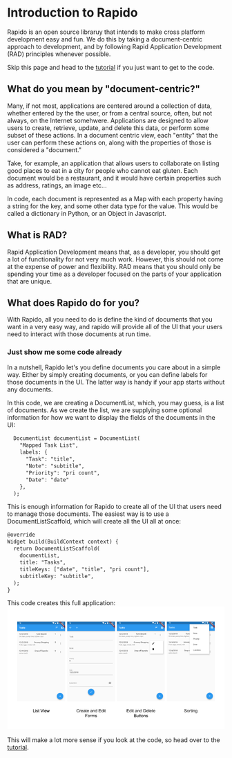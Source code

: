 # Introduction to Rapido
Rapido is an open source libraruy that intends to make cross platform development easy and fun. We do this by taking a document-centric approach to development, and by following Rapid Application Development (RAD) principles whenever possible.

Skip this page and head to the [tutorial](get_started_part_1.md) if you just want to get to the code. 

## What do you mean by "document-centric?"
Many, if not most, applications are centered around a collection of data, whether entered by the the user, or from a central source, often, but not always, on the Internet somehwere. Applications are designed to allow users to create, retrieve, update, and delete this data, or perform some subset of these actions. In a document centric view, each "entity" that the user can perform these actions on, along with the properties of those  is considered a "document."

Take, for example, an application that allows users to collaborate on listing good places to eat in a city for people who cannot eat gluten. Each document would be a restaurant, and it would have certain properties such as address, ratings, an image etc...

In code, each document is represented as a Map with each property having a string for the key, and some other data type for the value. This would be called a dictionary in Python, or an Object in Javascript.

## What is RAD?
Rapid Application Development means that, as a developer, you should get a lot of functionality for not very much work. However, this should not come at the expense of power and flexibility. RAD means that you should only be spending your time as a developer focused on the parts of your application that are unique.

## What does Rapido do for you?
With Rapido, all you need to do is define the kind of documents that you want in a very easy way, and rapido will provide all of the UI that your users need to interact with those documents at run time. 

### Just show me some code already
In a nutshell, Rapido let's you define documents you care about in a simple way. Either by simply creating documents, or you can define labels for those documents in the UI. The latter way is handy if your app starts without any documents.

In this code, we are creating a DocumentList, which, you may guess, is a list of documents. As we create the list, we are supplying some optional information for how we want to display the fields of the documents in the UI:

```
  DocumentList documentList = DocumentList(
    "Mapped Task List",
    labels: {
      "Task": "title",
      "Note": "subtitle",
      "Priority": "pri count",
      "Date": "date"
    },
  );
  ```

  This is enough information for Rapido to create all of the UI that users need to manage those documents. The easiest way is to use a DocumentListScaffold, which will create all the UI all at once:

  ```
  @override
  Widget build(BuildContext context) {
    return DocumentListScaffold(
      documentList,
      title: "Tasks",
      titleKeys: ["date", "title", "pri count"],
      subtitleKey: "subtitle",
    );
  }
  ```
This code creates this full application:
![full app](../assets/basic-ui.png)

This will make a lot more sense if you look at the code, so head over to the [tutorial](get_started_part_1.md).
